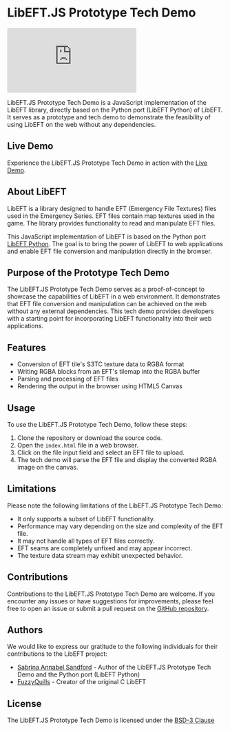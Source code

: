 # LibEFT.JS Prototype Tech Demo

[![GitHub](https://img.shields.io/github/license/annabelsandford/LibEFT.JS)](https://github.com/annabelsandford/LibEFT.JS/blob/main/LICENSE)

LibEFT.JS Prototype Tech Demo is a JavaScript implementation of the LibEFT library, directly based on the Python port (LibEFT Python) of LibEFT. It serves as a prototype and tech demo to demonstrate the feasibility of using LibEFT on the web without any dependencies.

## Live Demo

Experience the LibEFT.JS Prototype Tech Demo in action with the [Live Demo](https://htmlpreview.github.io/?https://github.com/annabelsandford/LibEFT.JS/blob/main/eft.html).

## About LibEFT

LibEFT is a library designed to handle EFT (Emergency File Textures) files used in the Emergency Series. EFT files contain map textures used in the game. The library provides functionality to read and manipulate EFT files.

This JavaScript implementation of LibEFT is based on the Python port [LibEFT Python](https://github.com/annabelsandford/libeft-py/blob/main/eft.py). The goal is to bring the power of LibEFT to web applications and enable EFT file conversion and manipulation directly in the browser.

## Purpose of the Prototype Tech Demo

The LibEFT.JS Prototype Tech Demo serves as a proof-of-concept to showcase the capabilities of LibEFT in a web environment. It demonstrates that EFT file conversion and manipulation can be achieved on the web without any external dependencies. This tech demo provides developers with a starting point for incorporating LibEFT functionality into their web applications.

## Features

- Conversion of EFT tile's S3TC texture data to RGBA format
- Writing RGBA blocks from an EFT's tilemap into the RGBA buffer
- Parsing and processing of EFT files
- Rendering the output in the browser using HTML5 Canvas

## Usage

To use the LibEFT.JS Prototype Tech Demo, follow these steps:

1. Clone the repository or download the source code.
2. Open the `index.html` file in a web browser.
3. Click on the file input field and select an EFT file to upload.
4. The tech demo will parse the EFT file and display the converted RGBA image on the canvas.

## Limitations

Please note the following limitations of the LibEFT.JS Prototype Tech Demo:

- It only supports a subset of LibEFT functionality.
- Performance may vary depending on the size and complexity of the EFT file.
- It may not handle all types of EFT files correctly.
- EFT seams are completely unfixed and may appear incorrect.
- The texture data stream may exhibit unexpected behavior.

## Contributions

Contributions to the LibEFT.JS Prototype Tech Demo are welcome. If you encounter any issues or have suggestions for improvements, please feel free to open an issue or submit a pull request on the [GitHub repository](https://github.com/annabelsandford/LibEFT.JS).

## Authors

We would like to express our gratitude to the following individuals for their contributions to the LibEFT project:

- [Sabrina Annabel Sandford](https://github.com/annabelsandford) - Author of the LibEFT.JS Prototype Tech Demo and the Python port (LibEFT Python)
- [FuzzyQuills](https://github.com/FuzzyQuills) - Creator of the original C LibEFT

## License

The LibEFT.JS Prototype Tech Demo is licensed under the [BSD-3 Clause](https://github.com/annabelsandford/LibEFT.JS/blob/main/LICENSE)
